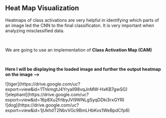 <h2> Heat Map Visualization</h2>
<p>Heatmaps of class activations are very helpful in identifying which parts of an image led the CNN to the final classificaton. It is very important when analyzing misclassified data.</p><br>
<p>We are going to use an implementation of <b>Class Activation Map (CAM)</b></p><br>
<p><b>Here I will be displaying the loaded image and further the output heatmap on the image --></b></p>
![tiger](https://drive.google.com/uc?export=view&id=1ThkmgtJ4YryaIl98vqJnMW-HxKB7gwSG) 
<br>
![elephant](https://drive.google.com/uc?export=view&id=16p8Xu2frtbyJVl9WNLgSyqDDki3rxGYR)
<br>
![dog](https://drive.google.com/uc?export=view&id=1jUkhdT2NbvVGc9BmLHbKvs1WeBpdCfp6)

